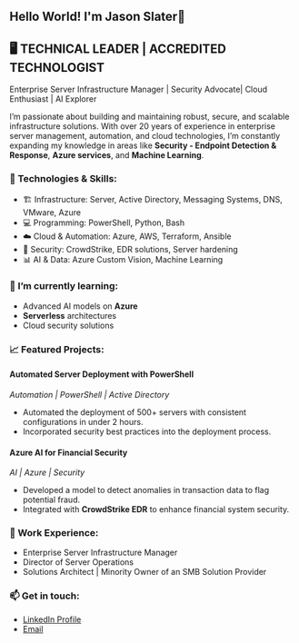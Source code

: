 ## Hello World!   I'm Jason Slater👋

## 🖥️ TECHNICAL LEADER | ACCREDITED TECHNOLOGIST
Enterprise Server Infrastructure Manager | Security Advocate| Cloud Enthusiast | AI Explorer

I’m passionate about building and maintaining robust, secure, and scalable infrastructure solutions. With over 20 years of experience in enterprise server management, automation, and cloud technologies, I’m constantly expanding my knowledge in areas like **Security - Endpoint Detection & Response**, **Azure services**, and **Machine Learning**.

### 🔧 Technologies & Skills:
- 🏗️ Infrastructure: Server, Active Directory, Messaging Systems, DNS, VMware, Azure
- 💻 Programming: PowerShell, Python, Bash
- ☁️ Cloud & Automation: Azure, AWS, Terraform, Ansible
- 🔐 Security: CrowdStrike, EDR solutions, Server hardening
- 📊 AI & Data: Azure Custom Vision, Machine Learning

### 🌱 I’m currently learning:
- Advanced AI models on **Azure**
- **Serverless** architectures
- Cloud security solutions

### 📈 Featured Projects:

#### **Automated Server Deployment with PowerShell**
_Automation | PowerShell | Active Directory_
- Automated the deployment of 500+ servers with consistent configurations in under 2 hours.
- Incorporated security best practices into the deployment process.

#### **Azure AI for Financial Security**
_AI | Azure | Security_
- Developed a model to detect anomalies in transaction data to flag potential fraud.
- Integrated with **CrowdStrike EDR** to enhance financial system security.

### 💼 Work Experience:
- Enterprise Server Infrastructure Manager 
- Director of Server Operations 
- Solutions Architect | Minority Owner of an SMB Solution Provider

### 📫 Get in touch:
- [LinkedIn Profile](https://www.linkedin.com/in/jason-slater-b592017/)
- [Email](mailto:jasonlslater@gmail.com)


